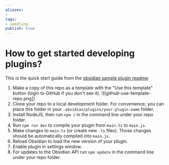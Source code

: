 ```yaml
---
aliases: 
- 
tags:
- seedling
publish: true
---
```


# How to get started developing plugins?

This is the quick start guide from the [obsidian sample plugin readme](https://github.com/obsidianmd/obsidian-sample-plugin):

1.   Make a copy of this repo as a template with the "Use this template" button (login to GitHub if you don't see it).
	  ![[github-use-template-repo.png]]
2.   Clone your repo to a local development folder. For convenience, you can place this folder in your `.obsidian/plugins/your-plugin-name` folder.
3.   Install NodeJS, then run `npm i` in the command line under your repo folder.
4.   Run `npm run dev` to compile your plugin from `main.ts` to `main.js`.
5.   Make changes to `main.ts` (or create new `.ts` files). Those changes should be automatically compiled into `main.js`.
6.   Reload Obsidian to load the new version of your plugin.
7.   Enable plugin in settings window.
8.   For updates to the Obsidian API run `npm update` in the command line under your repo folder.
